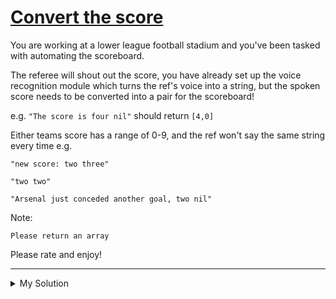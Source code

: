 # [Convert the score](https://www.codewars.com/kata/5b6c220fa0a661fbf200005d)

You are working at a lower league football stadium and you've been tasked with automating the scoreboard.

The referee will shout out the score, you have already set up the voice recognition module which turns the ref's voice into a string, but the spoken score needs to be converted into a pair for the scoreboard!

e.g. `"The score is four nil"` should return `[4,0]`

Either teams score has a range of 0-9, and the ref won't say the same string every time e.g.

    "new score: two three"

    "two two"

    "Arsenal just conceded another goal, two nil"

Note:

    Please return an array

Please rate and enjoy!

---

<details><summary>My Solution</summary>

```js
function scoreboard(string) {
  const scoreDict = {
    nil: 0,
    one: 1,
    two: 2,
    three: 3,
    four: 4,
    five: 5,
    six: 6,
    seven: 7,
    eight: 8,
    nine: 9
  }

  return string
    .split(' ')
    .filter(w => scoreDict[w] !== undefined)
    .map(v => scoreDict[v])
}
```

</details>

